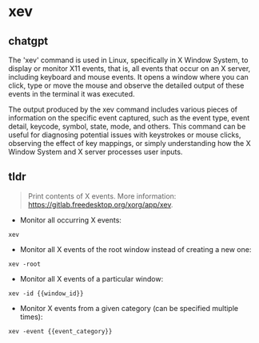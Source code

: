 # xev 
## chatgpt 
The 'xev' command is used in Linux, specifically in X Window System, to display or monitor X11 events, that is, all events that occur on an X server, including keyboard and mouse events. It opens a window where you can click, type or move the mouse and observe the detailed output of these events in the terminal it was executed. 

The output produced by the xev command includes various pieces of information on the specific event captured, such as the event type, event detail, keycode, symbol, state, mode, and others. This command can be useful for diagnosing potential issues with keystrokes or mouse clicks, observing the effect of key mappings, or simply understanding how the X Window System and X server processes user inputs. 

## tldr 
 
> Print contents of X events.
> More information: <https://gitlab.freedesktop.org/xorg/app/xev>.

- Monitor all occurring X events:

`xev`

- Monitor all X events of the root window instead of creating a new one:

`xev -root`

- Monitor all X events of a particular window:

`xev -id {{window_id}}`

- Monitor X events from a given category (can be specified multiple times):

`xev -event {{event_category}}`
